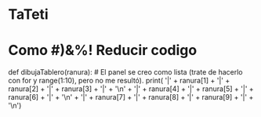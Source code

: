 # TaTeti
# Como #)&%! Reducir codigo
def dibujaTablero(ranura):
    # El panel se creo como lista (trate de hacerlo con for y range(1:10), pero no me resultó).
    print(    '|' + ranura[1] + '|' + ranura[2] + '|' + ranura[3] + '|' + '\n' 
        + '|' + ranura[4] + '|' + ranura[5] + '|' + ranura[6] + '|' + '\n'
        + '|' + ranura[7] + '|' + ranura[8] + '|' + ranura[9] + '|' + '\n')
